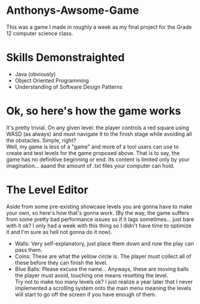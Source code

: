 # Anthonys-Awsome-Game
This was a game I made in roughly a week as my final project for the Grade 12 computer science class.

# Skills Demonstraighted 
- Java (obviously)
- Object Oriented Programming
- Understanding of Software Design Patterns

# Ok, so here's how the game works
It's pretty trivial. On any given level: the player controls a red square using WASD (as always) and must navigate it to the finish stage while avoiding all the obstacles. Simple, right? <br />
Well, my game is less of a "game" and more of a tool users can use to create and test levels for the game proposed above. That is to say, the game has no definitive beginning or end. Its content is limited only by your imagination... aaand the amount of .txt files your computer can hold.

# The Level Editor
Aside from some pre-existing showcase levels you are gonna have to make your own, so here's how that's gonna work. (By the way, the game suffers from some pretty bad performance issues so if it lags sometimes... just bare with it ok? I only had a week with this thing so I didn't have time to optimize it and I'm sure as hell not gonna do it now). <br />
- Walls: Very self-explanatory, just place them down and now the play can pass them.
- Coins: These are what the yellow circle is. The player must collect all of these before they can finish the level.
- Blue Balls: Please excuse the name... Anyways, these are moving balls the player must avoid, touching one means resetting the level. <br />
Try not to make too many levels ok? I just realize a year later that I never implemented a scrolling system onto the main menu meaning the levels will start to go off the screen if you have enough of them.


